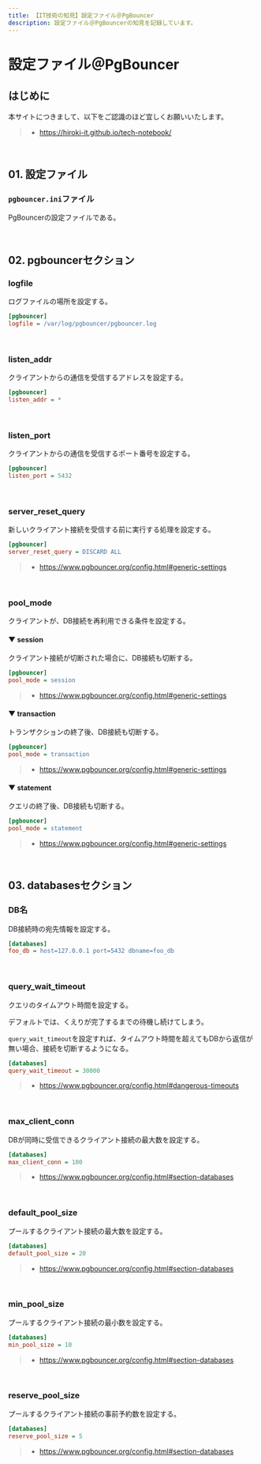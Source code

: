 ```yaml
---
title: 【IT技術の知見】設定ファイル＠PgBouncer
description: 設定ファイル＠PgBouncerの知見を記録しています。
---
```


# 設定ファイル＠PgBouncer

## はじめに

本サイトにつきまして、以下をご認識のほど宜しくお願いいたします。

> - https://hiroki-it.github.io/tech-notebook/

<br>

## 01. 設定ファイル

### `pgbouncer.ini`ファイル

PgBouncerの設定ファイルである。

<br>

## 02. pgbouncerセクション

### logfile

ログファイルの場所を設定する。

```ini
[pgbouncer]
logfile = /var/log/pgbouncer/pgbouncer.log
```

<br>

### listen_addr

クライアントからの通信を受信するアドレスを設定する。

```ini
[pgbouncer]
listen_addr = *
```

<br>

### listen_port

クライアントからの通信を受信するポート番号を設定する。

```ini
[pgbouncer]
listen_port = 5432
```

<br>

### server_reset_query

新しいクライアント接続を受信する前に実行する処理を設定する。

```ini
[pgbouncer]
server_reset_query = DISCARD ALL
```

> - https://www.pgbouncer.org/config.html#generic-settings

<br>

### pool_mode

クライアントが、DB接続を再利用できる条件を設定する。

#### ▼ session

クライアント接続が切断された場合に、DB接続も切断する。

```ini
[pgbouncer]
pool_mode = session
```

> - https://www.pgbouncer.org/config.html#generic-settings

#### ▼ transaction

トランザクションの終了後、DB接続も切断する。

```ini
[pgbouncer]
pool_mode = transaction
```

> - https://www.pgbouncer.org/config.html#generic-settings

#### ▼ statement

クエリの終了後、DB接続も切断する。

```ini
[pgbouncer]
pool_mode = statement
```

> - https://www.pgbouncer.org/config.html#generic-settings

<br>

## 03. databasesセクション

### DB名

DB接続時の宛先情報を設定する。

```ini
[databases]
foo_db = host=127.0.0.1 port=5432 dbname=foo_db
```

<br>

### query_wait_timeout

クエリのタイムアウト時間を設定する。

デフォルトでは、くえりが完了するまでの待機し続けてしまう。

`query_wait_timeout`を設定すれば、タイムアウト時間を超えてもDBから返信が無い場合、接続を切断するようになる。

```ini
[databases]
query_wait_timeout = 30000
```

> - https://www.pgbouncer.org/config.html#dangerous-timeouts

<br>

### max_client_conn

DBが同時に受信できるクライアント接続の最大数を設定する。

```ini
[databases]
max_client_conn = 100
```

> - https://www.pgbouncer.org/config.html#section-databases

<br>

### default_pool_size

プールするクライアント接続の最大数を設定する。

```ini
[databases]
default_pool_size = 20
```

> - https://www.pgbouncer.org/config.html#section-databases

<br>

### min_pool_size

プールするクライアント接続の最小数を設定する。

```ini
[databases]
min_pool_size = 10
```

> - https://www.pgbouncer.org/config.html#section-databases

<br>

### reserve_pool_size

プールするクライアント接続の事前予約数を設定する。

```ini
[databases]
reserve_pool_size = 5
```

> - https://www.pgbouncer.org/config.html#section-databases

<br>
